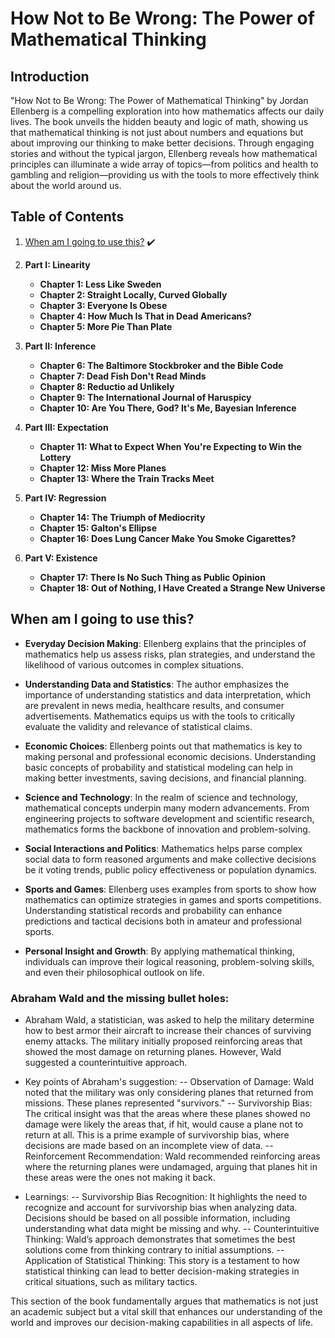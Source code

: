 # How Not to Be Wrong: The Power of Mathematical Thinking

## Introduction
"How Not to Be Wrong: The Power of Mathematical Thinking" by Jordan Ellenberg is a compelling exploration into how mathematics affects our daily lives. The book unveils the hidden beauty and logic of math, showing us that mathematical thinking is not just about numbers and equations but about improving our thinking to make better decisions. Through engaging stories and without the typical jargon, Ellenberg reveals how mathematical principles can illuminate a wide array of topics—from politics and health to gambling and religion—providing us with the tools to more effectively think about the world around us.

## Table of Contents
1. [When am I going to use this?](#ch0) ✔️

2. **Part I: Linearity**
   - **Chapter 1: Less Like Sweden**
   - **Chapter 2: Straight Locally, Curved Globally**
   - **Chapter 3: Everyone Is Obese**
   - **Chapter 4: How Much Is That in Dead Americans?**
   - **Chapter 5: More Pie Than Plate**

3. **Part II: Inference**
   - **Chapter 6: The Baltimore Stockbroker and the Bible Code**
   - **Chapter 7: Dead Fish Don't Read Minds**
   - **Chapter 8: Reductio ad Unlikely**
   - **Chapter 9: The International Journal of Haruspicy**
   - **Chapter 10: Are You There, God? It's Me, Bayesian Inference**

4. **Part III: Expectation**
   - **Chapter 11: What to Expect When You're Expecting to Win the Lottery**
   - **Chapter 12: Miss More Planes**
   - **Chapter 13: Where the Train Tracks Meet**

5. **Part IV: Regression**
   - **Chapter 14: The Triumph of Mediocrity**
   - **Chapter 15: Galton's Ellipse**
   - **Chapter 16: Does Lung Cancer Make You Smoke Cigarettes?**

6. **Part V: Existence**
   - **Chapter 17: There Is No Such Thing as Public Opinion**
   - **Chapter 18: Out of Nothing, I Have Created a Strange New Universe**

## <a name="ch0">When am I going to use this?</a>

- **Everyday Decision Making**: Ellenberg explains that the principles of mathematics help us assess risks, plan strategies, and understand the likelihood of various outcomes in complex situations.

- **Understanding Data and Statistics**: The author emphasizes the importance of understanding statistics and data interpretation, which are prevalent in news media, healthcare results, and consumer advertisements. Mathematics equips us with the tools to critically evaluate the validity and relevance of statistical claims.

- **Economic Choices**: Ellenberg points out that mathematics is key to making personal and professional economic decisions. Understanding basic concepts of probability and statistical modeling can help in making better investments, saving decisions, and financial planning.

- **Science and Technology**: In the realm of science and technology, mathematical concepts underpin many modern advancements. From engineering projects to software development and scientific research, mathematics forms the backbone of innovation and problem-solving.

- **Social Interactions and Politics**: Mathematics helps parse complex social data to form reasoned arguments and make collective decisions be it voting trends, public policy effectiveness or population dynamics.

- **Sports and Games**: Ellenberg uses examples from sports to show how mathematics can optimize strategies in games and sports competitions. Understanding statistical records and probability can enhance predictions and tactical decisions both in amateur and professional sports.

- **Personal Insight and Growth**: By applying mathematical thinking, individuals can improve their logical reasoning, problem-solving skills, and even their philosophical outlook on life.

### Abraham Wald and the missing bullet holes:
- Abraham Wald, a statistician, was asked to help the military determine how to best armor their aircraft to increase their chances of surviving enemy attacks. The military initially proposed reinforcing areas that showed the most damage on returning planes. However, Wald suggested a counterintuitive approach.
- Key points of Abraham's suggestion:
-- Observation of Damage: Wald noted that the military was only considering planes that returned from missions. These planes represented "survivors."
-- Survivorship Bias: The critical insight was that the areas where these planes showed no damage were likely the areas that, if hit, would cause a plane not to return at all. This is a prime example of survivorship bias, where decisions are made based on an incomplete view of data.
-- Reinforcement Recommendation: Wald recommended reinforcing areas where the returning planes were undamaged, arguing that planes hit in these areas were the ones not making it back.

- Learnings:
-- Survivorship Bias Recognition: It highlights the need to recognize and account for survivorship bias when analyzing data. Decisions should be based on all possible information, including understanding what data might be missing and why.
-- Counterintuitive Thinking: Wald’s approach demonstrates that sometimes the best solutions come from thinking contrary to initial assumptions.
-- Application of Statistical Thinking: This story is a testament to how statistical thinking can lead to better decision-making strategies in critical situations, such as military tactics.

This section of the book fundamentally argues that mathematics is not just an academic subject but a vital skill that enhances our understanding of the world and improves our decision-making capabilities in all aspects of life.

